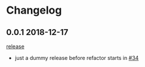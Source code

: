 # Changelog

## 0.0.1 2018-12-17

[release](https://github.com/dyweb/go.ice/releases/tag/v0.0.1)

- just a dummy release before refactor starts in [#34](https://github.com/dyweb/go.ice/pull/34)